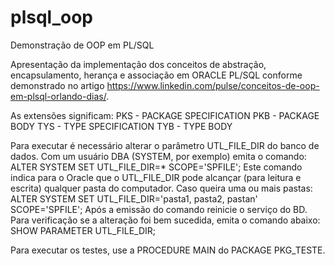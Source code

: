 # plsql_oop
Demonstração de OOP em PL/SQL

Apresentação da implementação dos conceitos de abstração, encapsulamento, herança e associação em ORACLE PL/SQL conforme demonstrado no artigo https://www.linkedin.com/pulse/conceitos-de-oop-em-plsql-orlando-dias/.

As extensões significam:
PKS - PACKAGE SPECIFICATION
PKB - PACKAGE BODY
TYS - TYPE SPECIFICATION
TYB - TYPE BODY

Para executar é necessário alterar o parâmetro UTL_FILE_DIR do banco de dados. Com um usuário DBA (SYSTEM, por exemplo) emita o comando:
ALTER SYSTEM SET UTL_FILE_DIR=* SCOPE='SPFILE';
      Este comando indica para o Oracle que o UTL_FILE_DIR pode alcançar (para leitura e escrita) qualquer pasta do computador.
      Caso queira uma ou mais pastas: ALTER SYSTEM SET UTL_FILE_DIR='pasta1, pasta2, pastan' SCOPE='SPFILE';
Após a emissão do comando reinicie o serviço do BD.
Para verificação se a alteração foi bem sucedida, emita o comando abaixo:
SHOW PARAMETER UTL_FILE_DIR;

Para executar os testes, use a PROCEDURE MAIN do PACKAGE PKG_TESTE.

